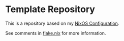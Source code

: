 # Template Repository

This is a repository based on my
[NixOS Configuration](https://github.com/kieranknowles1/nixcfg).

See comments in [flake.nix](./flake.nix) for more information.
